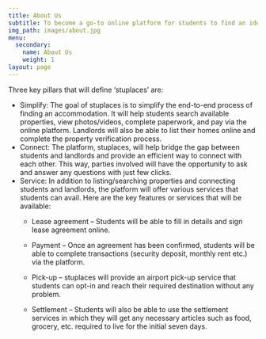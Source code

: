 ```yaml
---
title: About Us
subtitle: To become a go-to online platform for students to find an ideal place to live.
img_path: images/about.jpg
menu:
  secondary:
    name: About Us
    weight: 1
layout: page
---
```



Three key pillars that will define ‘stuplaces’ are:

* Simplify: The goal of stuplaces is to simplify the end-to-end process of finding an accommodation. It will help students search available properties, view photos/videos, complete paperwork, and pay via the online platform. Landlords will also be able to list their homes online and complete the property verification process.
* Connect: The platform, stuplaces, will help bridge the gap between students and landlords and provide an efficient way to connect with each other. This way, parties involved will have the opportunity to ask and answer any questions with just few clicks. 
* Service: In addition to listing/searching properties and connecting students and landlords, the platform will offer various services that students can avail. Here are the key features or services that will be available:
  * Lease agreement – Students will be able to fill in details and sign lease agreement online.
  * Payment – Once an agreement has been confirmed, students will be able to complete transactions (security deposit, monthly rent etc.) via the platform. 
  * Pick-up – stuplaces will provide an airport pick-up service that students can opt-in and reach their required destination without any problem.
  * Settlement – Students will also be able to use the settlement services in which they will get any necessary articles such as food, grocery, etc. required to live for the initial seven days.
